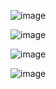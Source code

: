 

![image](https://github.com/user-attachments/assets/8c7117fc-58e3-44ad-8c29-99e8fe99ec89)


![image](https://github.com/user-attachments/assets/5a83b072-212b-40f3-a85d-f06cdf7acf81)


![image](https://github.com/user-attachments/assets/dafc3523-159e-4af1-8ec3-a8cb8c501a95)


![image](https://github.com/user-attachments/assets/9387476f-53cc-4bfc-8d46-2d71fc026d77)


